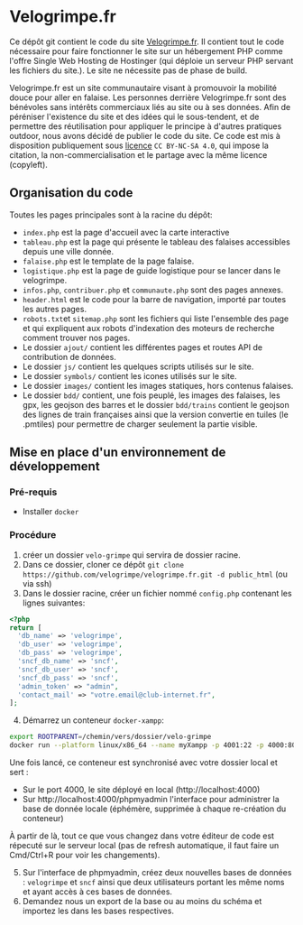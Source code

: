 # Velogrimpe.fr

Ce dépôt git contient le code du site [Velogrimpe.fr](https://velogrimpe.fr).
Il contient tout le code nécessaire pour faire fonctionner le site sur un hébergement PHP comme l'offre Single Web Hosting de Hostinger (qui déploie un serveur PHP servant les fichiers du site.). Le site ne nécessite pas de phase de build.

Velogrimpe.fr est un site communautaire visant à promouvoir la mobilité douce pour aller en falaise. Les personnes derrière Velogrimpe.fr sont des bénévoles sans intérêts commerciaux liés au site ou à ses données. Afin de péréniser l'existence du site et des idées qui le sous-tendent, et de permettre des réutilisation pour appliquer le principe à d'autres pratiques outdoor, nous avons décidé de publier le code du site. Ce code est mis à disposition publiquement sous [licence](./LICENCE) `CC BY-NC-SA 4.0`, qui impose la citation, la non-commercialisation et le partage avec la même licence (copyleft).

## Organisation du code

Toutes les pages principales sont à la racine du dépôt:

- `index.php` est la page d'accueil avec la carte interactive
- `tableau.php` est la page qui présente le tableau des falaises accessibles depuis une ville donnée.
- `falaise.php` est le template de la page falaise.
- `logistique.php` est la page de guide logistique pour se lancer dans le velogrimpe.
- `infos.php`, `contribuer.php` et `communaute.php` sont des pages annexes.
- `header.html` est le code pour la barre de navigation, importé par toutes les autres pages.
- `robots.txt`et `sitemap.php` sont les fichiers qui liste l'ensemble des page et qui expliquent aux robots d'indexation des moteurs de recherche comment trouver nos pages.
- Le dossier `ajout/` contient les différentes pages et routes API de contribution de données.
- Le dossier `js/` contient les quelques scripts utilisés sur le site.
- Le dossier `symbols/` contient les icones utilisés sur le site.
- Le dossier `images/` contient les images statiques, hors contenus falaises.
- Le dossier `bdd/` contient, une fois peuplé, les images des falaises, les gpx, les geojson des barres et le dossier `bdd/trains` contient le geojson des lignes de train françaises ainsi que la version convertie en tuiles (le .pmtiles) pour permettre de charger seulement la partie visible.

## Mise en place d'un environnement de développement

### Pré-requis

- Installer `docker`

### Procédure

1. créer un dossier `velo-grimpe` qui servira de dossier racine.
1. Dans ce dossier, cloner ce dépôt `git clone https://github.com/velogrimpe/velogrimpe.fr.git -d public_html` (ou via ssh)
1. Dans le dossier racine, créer un fichier nommé `config.php` contenant les lignes suivantes:

```php
<?php
return [
  'db_name' => 'velogrimpe',
  'db_user' => 'velogrimpe',
  'db_pass' => 'velogrimpe',
  'sncf_db_name' => 'sncf',
  'sncf_db_user' => 'sncf',
  'sncf_db_pass' => 'sncf',
  'admin_token' => "admin",
  'contact_mail' => "votre.email@club-internet.fr",
];
```

4. Démarrez un conteneur `docker-xampp`:

```bash
export ROOTPARENT=/chemin/vers/dossier/velo-grimpe
docker run --platform linux/x86_64 --name myXampp -p 4001:22 -p 4000:80 -d -v $ROOTPARENT/velo-grimpe/public_html:/opt/lampp/htdocs --mount type=bind,source=$ROOTPARENT$/velo-grimpe/config.php,target=/opt/lampp/config.php,readonly tomsik68/xampp:8
```

Une fois lancé, ce conteneur est synchronisé avec votre dossier local et sert :

- Sur le port 4000, le site déployé en local (http://localhost:4000)
- Sur http://localhost:4000/phpmyadmin l'interface pour administrer la base de donnée locale (éphémère, supprimée à chaque re-création du conteneur)

À partir de là, tout ce que vous changez dans votre éditeur de code est répecuté sur le serveur local (pas de refresh automatique, il faut faire un Cmd/Ctrl+R pour voir les changements).

5. Sur l'interface de phpmyadmin, créez deux nouvelles bases de données : `velogrimpe` et `sncf` ainsi que deux utilisateurs portant les même noms et ayant accès à ces bases de données.
6. Demandez nous un export de la base ou au moins du schéma et importez les dans les bases respectives.
